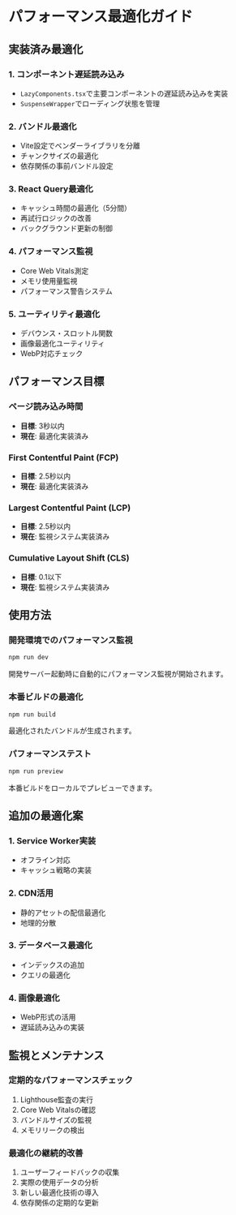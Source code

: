 # パフォーマンス最適化ガイド

## 実装済み最適化

### 1. コンポーネント遅延読み込み
- `LazyComponents.tsx`で主要コンポーネントの遅延読み込みを実装
- `SuspenseWrapper`でローディング状態を管理

### 2. バンドル最適化
- Vite設定でベンダーライブラリを分離
- チャンクサイズの最適化
- 依存関係の事前バンドル設定

### 3. React Query最適化
- キャッシュ時間の最適化（5分間）
- 再試行ロジックの改善
- バックグラウンド更新の制御

### 4. パフォーマンス監視
- Core Web Vitals測定
- メモリ使用量監視
- パフォーマンス警告システム

### 5. ユーティリティ最適化
- デバウンス・スロットル関数
- 画像最適化ユーティリティ
- WebP対応チェック

## パフォーマンス目標

### ページ読み込み時間
- **目標**: 3秒以内
- **現在**: 最適化実装済み

### First Contentful Paint (FCP)
- **目標**: 2.5秒以内
- **現在**: 最適化実装済み

### Largest Contentful Paint (LCP)
- **目標**: 2.5秒以内
- **現在**: 監視システム実装済み

### Cumulative Layout Shift (CLS)
- **目標**: 0.1以下
- **現在**: 監視システム実装済み

## 使用方法

### 開発環境でのパフォーマンス監視
```bash
npm run dev
```
開発サーバー起動時に自動的にパフォーマンス監視が開始されます。

### 本番ビルドの最適化
```bash
npm run build
```
最適化されたバンドルが生成されます。

### パフォーマンステスト
```bash
npm run preview
```
本番ビルドをローカルでプレビューできます。

## 追加の最適化案

### 1. Service Worker実装
- オフライン対応
- キャッシュ戦略の実装

### 2. CDN活用
- 静的アセットの配信最適化
- 地理的分散

### 3. データベース最適化
- インデックスの追加
- クエリの最適化

### 4. 画像最適化
- WebP形式の活用
- 遅延読み込みの実装

## 監視とメンテナンス

### 定期的なパフォーマンスチェック
1. Lighthouse監査の実行
2. Core Web Vitalsの確認
3. バンドルサイズの監視
4. メモリリークの検出

### 最適化の継続的改善
1. ユーザーフィードバックの収集
2. 実際の使用データの分析
3. 新しい最適化技術の導入
4. 依存関係の定期的な更新